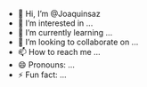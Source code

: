 - 👋 Hi, I’m @Joaquinsaz
- 👀 I’m interested in ...
- 🌱 I’m currently learning ...
- 💞️ I’m looking to collaborate on ...
- 📫 How to reach me ...
- 😄 Pronouns: ...
- ⚡ Fun fact: ...

<!---
Joaquinsaz/Joaquinsaz is a ✨ special ✨ repository because its `README.md` (this file) appears on your GitHub profile.
You can click the Preview link to take a look at your changes.
--->

